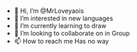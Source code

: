 - 👋 Hi, I’m @MrLoveyaois
- 👀 I’m interested in new languages 
- 🌱 I’m currently learning to draw
- 💞️ I’m looking to collaborate on in Group 
- 📫 How to reach me Has no way

<!---
MrLoveyaois/MrLoveyaois is a ✨ special ✨ repository because its `README.md` (this file) appears on your GitHub profile.
You can click the Preview link to take a look at your changes.
--->

